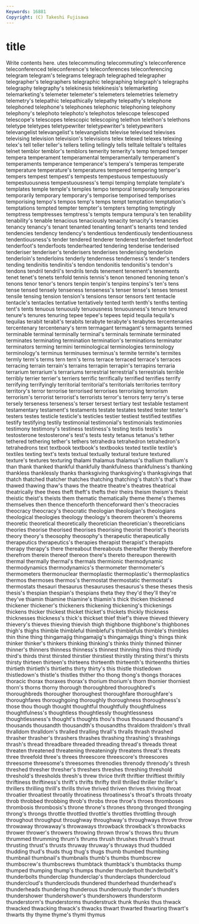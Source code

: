 ```yaml
---
Keywords: 16881 
Copyright: (C) Takeshi Fujisawa
---
```


# title

Write contents here.
utes telecommuting telecommuting's teleconference teleconferenced teleconference's teleconferences
teleconferencing telegram telegram's telegrams telegraph telegraphed telegrapher telegrapher's telegraphers telegraphic
telegraphing telegraph's telegraphs telegraphy telegraphy's telekinesis telekinesis's telemarketing telemarketing's telemeter
telemeter's telemeters telemetries telemetry telemetry's telepathic telepathically telepathy telepathy's telephone
telephoned telephone's telephones telephonic telephoning telephony telephony's telephoto telephoto's telephotos
telescope telescoped telescope's telescopes telescopic telescoping telethon telethon's telethons teletype
teletypes teletypewriter teletypewriter's teletypewriters televangelist televangelist's televangelists televise televised televises
televising television television's televisions telex telexed telexes telexing telex's tell
teller teller's tellers telling tellingly tells telltale telltale's telltales telnet
temblor temblor's temblors temerity temerity's temp temped temper tempera temperament
temperamental temperamentally temperament's temperaments temperance temperance's tempera's temperas temperate temperature
temperature's temperatures tempered tempering temper's tempers tempest tempest's tempests tempestuous
tempestuously tempestuousness tempestuousness's tempi temping template template's templates temple temple's
temples tempo temporal temporally temporaries temporarily temporary temporary's temporise temporised
temporises temporising tempo's tempos temp's temps tempt temptation temptation's temptations
tempted tempter tempter's tempters tempting temptingly temptress temptresses temptress's tempts
tempura tempura's ten tenability tenability's tenable tenacious tenaciously tenacity tenacity's
tenancies tenancy tenancy's tenant tenanted tenanting tenant's tenants tend tended
tendencies tendency tendency's tendentious tendentiously tendentiousness tendentiousness's tender tendered tenderer
tenderest tenderfeet tenderfoot tenderfoot's tenderfoots tenderhearted tendering tenderise tenderised tenderiser
tenderiser's tenderisers tenderises tenderising tenderloin tenderloin's tenderloins tenderly tenderness tenderness's
tender's tenders tending tendinitis tendinitis's tendon tendonitis tendonitis's tendon's tendons
tendril tendril's tendrils tends tenement tenement's tenements tenet tenet's tenets
tenfold tennis tennis's tenon tenoned tenoning tenon's tenons tenor tenor's
tenors tenpin tenpin's tenpins tenpins's ten's tens tense tensed tensely
tenseness tenseness's tenser tense's tenses tensest tensile tensing tension tension's
tensions tensor tensors tent tentacle tentacle's tentacles tentative tentatively tented
tenth tenth's tenths tenting tent's tents tenuous tenuously tenuousness tenuousness's
tenure tenured tenure's tenures tenuring tepee tepee's tepees tepid tequila
tequila's tequilas terabit terabit's terabits terabyte terabyte's terabytes tercentenaries tercentenary
tercentenary's term termagant termagant's termagants termed terminable terminal terminally terminal's
terminals terminate terminated terminates terminating termination termination's terminations terminator terminators
terming termini terminological terminologies terminology terminology's terminus terminuses terminus's termite
termite's termites termly term's terms tern tern's terns terrace terraced
terrace's terraces terracing terrain terrain's terrains terrapin terrapin's terrapins terraria
terrarium terrarium's terrariums terrestrial terrestrial's terrestrials terrible terribly terrier terrier's
terriers terrific terrifically terrified terrifies terrify terrifying terrifyingly territorial territorial's
territorials territories territory territory's terror terrorise terrorised terrorises terrorising terrorism
terrorism's terrorist terrorist's terrorists terror's terrors terry terry's terse tersely
terseness terseness's terser tersest tertiary test testable testament testamentary testament's
testaments testate testates tested tester tester's testers testes testicle testicle's
testicles testier testiest testified testifies testify testifying testily testimonial testimonial's
testimonials testimonies testimony testimony's testiness testiness's testing testis testis's testosterone
testosterone's test's tests testy tetanus tetanus's tether tethered tethering tether's
tethers tetrahedra tetrahedron tetrahedron's tetrahedrons text textbook textbook's textbooks texted
textile textile's textiles texting text's texts textual textually textural texture
textured texture's textures texturing thalami thalamus thalamus's thallium thallium's than
thank thanked thankful thankfully thankfulness thankfulness's thanking thankless thanklessly thanks
thanksgiving thanksgiving's thanksgivings that thatch thatched thatcher thatches thatching thatching's
thatch's that's thaw thawed thawing thaw's thaws the theatre theatre's
theatres theatrical theatrically thee thees theft theft's thefts their theirs
theism theism's theist theistic theist's theists them thematic thematically theme
theme's themes themselves then thence thenceforth thenceforward then's theocracies theocracy
theocracy's theocratic theologian theologian's theologians theological theologies theology theology's theorem
theorem's theorems theoretic theoretical theoretically theoretician theoretician's theoreticians theories theorise
theorised theorises theorising theorist theorist's theorists theory theory's theosophy theosophy's
therapeutic therapeutically therapeutics therapeutics's therapies therapist therapist's therapists therapy therapy's
there thereabout thereabouts thereafter thereby therefore therefrom therein thereof thereon
there's thereto thereupon therewith thermal thermally thermal's thermals thermionic thermodynamic
thermodynamics thermodynamics's thermometer thermometer's thermometers thermonuclear thermoplastic thermoplastic's thermoplastics thermos
thermoses thermos's thermostat thermostatic thermostat's thermostats thesauri thesaurus thesauruses thesaurus's
these theses thesis thesis's thespian thespian's thespians theta they they'd
they'll they're they've thiamin thiamine thiamine's thiamin's thick thicken thickened
thickener thickener's thickeners thickening thickening's thickenings thickens thicker thickest thicket
thicket's thickets thickly thickness thicknesses thickness's thick's thickset thief thief's
thieve thieved thievery thievery's thieves thieving thievish thigh thighbone thighbone's
thighbones thigh's thighs thimble thimbleful thimbleful's thimblefuls thimble's thimbles thin
thine thing thingamajig thingamajig's thingamajigs thing's things think thinker thinker's
thinkers thinking thinking's thinks thinly thinned thinner thinner's thinners thinness
thinness's thinnest thinning thins third thirdly third's thirds thirst thirsted
thirstier thirstiest thirstily thirsting thirst's thirsts thirsty thirteen thirteen's thirteens
thirteenth thirteenth's thirteenths thirties thirtieth thirtieth's thirtieths thirty thirty's this
thistle thistledown thistledown's thistle's thistles thither tho thong thong's thongs
thoraces thoracic thorax thoraxes thorax's thorium thorium's thorn thornier thorniest
thorn's thorns thorny thorough thoroughbred thoroughbred's thoroughbreds thorougher thoroughest thoroughfare
thoroughfare's thoroughfares thoroughgoing thoroughly thoroughness thoroughness's those thou though thought
thoughtful thoughtfully thoughtfulness thoughtfulness's thoughtless thoughtlessly thoughtlessness thoughtlessness's thought's thoughts
thou's thous thousand thousand's thousands thousandth thousandth's thousandths thraldom thraldom's
thrall thralldom thralldom's thralled thralling thrall's thralls thrash thrashed thrasher
thrasher's thrashers thrashes thrashing thrashing's thrashings thrash's thread threadbare threaded
threading thread's threads threat threaten threatened threatening threateningly threatens threat's
threats three threefold three's threes threescore threescore's threescores threesome threesome's
threesomes threnodies threnody threnody's thresh threshed thresher thresher's threshers threshes
threshing threshold threshold's thresholds thresh's threw thrice thrift thriftier thriftiest
thriftily thriftiness thriftiness's thrift's thrifts thrifty thrill thrilled thriller thriller's
thrillers thrilling thrill's thrills thrive thrived thriven thrives thriving throat
throatier throatiest throatily throatiness throatiness's throat's throats throaty throb throbbed
throbbing throb's throbs throe throe's throes thromboses thrombosis thrombosis's throne
throne's thrones throng thronged thronging throng's throngs throttle throttled throttle's
throttles throttling through throughout throughput throughway throughway's throughways throve throw
throwaway throwaway's throwaways throwback throwback's throwbacks thrower thrower's throwers throwing
thrown throw's throws thru thrum thrummed thrumming thrum's thrums thrush
thrushes thrush's thrust thrusting thrust's thrusts thruway thruway's thruways thud
thudded thudding thud's thuds thug thug's thugs thumb thumbed thumbing
thumbnail thumbnail's thumbnails thumb's thumbs thumbscrew thumbscrew's thumbscrews thumbtack thumbtack's
thumbtacks thump thumped thumping thump's thumps thunder thunderbolt thunderbolt's thunderbolts
thunderclap thunderclap's thunderclaps thundercloud thundercloud's thunderclouds thundered thunderhead thunderhead's thunderheads
thundering thunderous thunderously thunder's thunders thundershower thundershower's thundershowers thunderstorm thunderstorm's
thunderstorms thunderstruck thunk thunks thus thwack thwacked thwacking thwack's thwacks
thwart thwarted thwarting thwart's thwarts thy thyme thyme's thymi thymus
